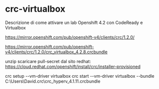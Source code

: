 # crc-virtualbox
Descrizione di come attivare un lab Openshift 4.2 con CodeReady e Virtualbox

https://mirror.openshift.com/pub/openshift-v4/clients/crc/1.2.0/

https://mirror.openshift.com/pub/openshift-v4/clients/crc/1.2.0/crc_virtualbox_4.2.8.crcbundle

unzip
scaricare pull-secret dal sito redhat:  https://cloud.redhat.com/openshift/install/crc/installer-provisioned

crc setup --vm-driver virtualbox
crc start --vm-driver virtualbox --bundle C:\Users\David.crc\crc_hyperv_4.1.11.crcbundle


